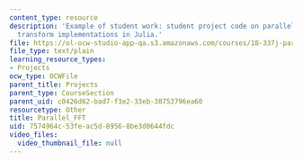 ```yaml
---
content_type: resource
description: 'Example of student work: student project code on parallel fast Fourier
  transform implementations in Julia.'
file: https://ol-ocw-studio-app-qa.s3.amazonaws.com/courses/18-337j-parallel-computing-fall-2011/7574964c53feac5d89568be3d0644fdc_Parallel_FFT.txt
file_type: text/plain
learning_resource_types:
- Projects
ocw_type: OCWFile
parent_title: Projects
parent_type: CourseSection
parent_uid: c0426d62-bad7-f3e2-33eb-38753796ea60
resourcetype: Other
title: Parallel_FFT
uid: 7574964c-53fe-ac5d-8956-8be3d0644fdc
video_files:
  video_thumbnail_file: null
---
```

